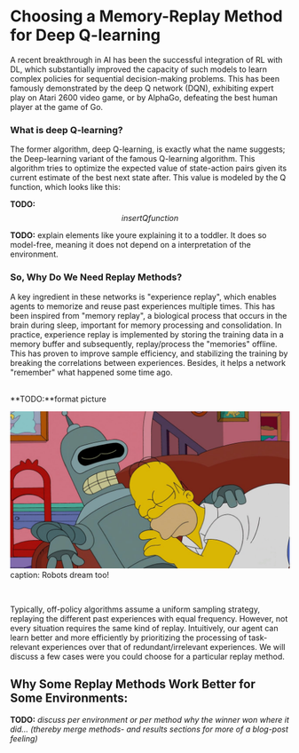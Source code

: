 # Choosing a Memory-Replay Method for Deep Q-learning

A recent breakthrough in AI has been the successful integration of RL with DL, which substantially improved the capacity of such models to learn complex policies for sequential decision-making problems. 
This has been famously demonstrated by the deep Q network (DQN), exhibiting expert play on Atari 2600 video game, or by AlphaGo, defeating the best human player at the game of Go. 
 
### What is deep Q-learning?

The former algorithm, deep Q-learning, is exactly what the name suggests; the Deep-learning variant of the famous Q-learning algorithm. 
This algorithm tries to optimize the expected value of state-action pairs given its current estimate of the best next state after. This value is modeled by the Q function, which looks like this: 

**TODO:** $$insert Q function$$

**TODO:** explain elements like youre explaining it to a toddler.
It does so model-free, meaning it does not depend on a interpretation of the environment.

 
### So, Why Do We Need Replay Methods?

A key ingredient in these networks is "experience replay", which enables agents to memorize and reuse past experiences multiple times. 
This has been inspired from "memory replay", a biological process that occurs in the brain during sleep, important for memory processing and consolidation.
In practice, experience replay is implemented by storing the training data in a memory buffer and subsequently, replay/process the "memories" offline. 
This has proven to improve sample efficiency, and stabilizing the training by breaking the correlations between experiences. 
Besides, it helps a network "remember" what happened some time ago.

<br>
**TODO:**format picture

 ![](figs/dreaming.jpg)
caption: Robots dream too!

<br>

Typically, off-policy algorithms assume a uniform sampling strategy, replaying the different past experiences with equal frequency.
However, not every situation requires the same kind of replay.
Intuitively, our agent can learn better and more efficiently by prioritizing the processing of task-relevant experiences over that of redundant/irrelevant experiences. 
We will discuss a few cases were you could choose for a particular replay method.

## Why Some Replay Methods Work Better for Some Environments:

**TODO:** *discuss per environment or per method why the winner won where it did... (thereby merge methods- and results sections for more of a blog-post feeling)*

